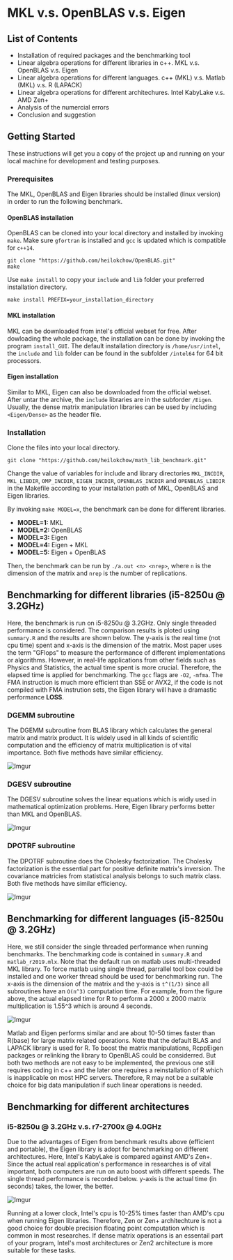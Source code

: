 # MKL v.s. OpenBLAS v.s. Eigen

## List of Contents

* Installation of required packages and the benchmarking tool
* Linear algebra operations for different libraries in c++. MKL v.s. OpenBLAS v.s. Eigen
* Linear algebra operations for different languages. c++ (MKL) v.s. Matlab (MKL) v.s. R (LAPACK)
* Linear algebra operations for different architechures. Intel KabyLake v.s. AMD Zen+
* Analysis of the numercial errors
* Conclusion and suggestion

## Getting Started

These instructions will get you a copy of the project up and running on your local machine for development and testing purposes. 

### Prerequisites

The MKL, OpenBLAS and Eigen libraries should be installed (linux version) in order to run the following benchmark. 

#### OpenBLAS installation

OpenBLAS can be cloned into your local directory and installed by invoking `make`. Make sure `gfortran` is installed and `gcc` is updated which is compatible for `c++14`.
```
git clone "https://github.com/heilokchow/OpenBLAS.git"
make
```
Use `make install` to copy your `include` and `lib` folder your preferred installation directory.
```
make install PREFIX=your_installation_directory
```

#### MKL installation

MKL can be downloaded from intel's official webset for free. After dowloading the whole package, the installation can be done by invoking the program `install_GUI`. The default installation directory is `/home/usr/intel`, the `include` and `lib` folder can be found in the subfolder `/intel64` for 64 bit processors.

#### Eigen installation

Similar to MKL, Eigen can also be downloaded from the official webset. After untar the archive, the `include` libraries are in the subforder `/Eigen`. Usually, the dense matrix manipulation libraries can be used by including `<Eigen/Dense>` as the header file.

### Installation

Clone the files into your local directory.
```
git clone "https://github.com/heilokchow/math_lib_benchmark.git"
```
Change the value of variables for include and library directories `MKL_INCDIR`, `MKL_LIBDIR`, `OMP_INCDIR`, `EIGEN_INCDIR`, `OPENBLAS_INCDIR` and `OPENBLAS_LIBDIR` in the Makefile according to your installation path of MKL, OpenBLAS and Eigen libraries.

By invoking `make MODEL=x`, the benchmark can be done for different libraries.

 * **MODEL=1:** MKL
 * **MODEL=2:** OpenBLAS
 * **MODEL=3:** Eigen
 * **MODEL=4:** Eigen + MKL
 * **MODEL=5:** Eigen + OpenBLAS

Then, the benchmark can be run by `./a.out <n> <nrep>`, where `n` is the dimension of the matrix and `nrep` is the number of replications. 

## Benchmarking for different libraries (i5-8250u @ 3.2GHz)

Here, the benchmark is run on i5-8250u @ 3.2GHz. Only single threaded performance is considered. The comparison results is ploted using `summary.R` and the results are shown below. The y-axis is the real time (not cpu time) spent and x-axis is the dimension of the matrix. Most paper uses the term "GFlops" to measure the performance of different implementations or algorithms. However, in real-life applications from other fields such as Physics and Statistics, the actual time spent is more crucial. Therefore, the elapsed time is applied for benchmarking. The `gcc` flags are `-O2`, `-mfma`. The FMA instruction is much more efficient than SSE or AVX2, if the code is not compiled with FMA instrution sets, the Eigen library will have a dramastic performance **LOSS**.

### DGEMM subroutine

The DGEMM subroutine from BLAS library which calculates the general matrix and matrix product. It is widely used in all kinds of scientific computation and the efficiency of matrix multiplication is of vital importance. Both five methods have similar efficiency.

![Imgur](https://i.imgur.com/DKLtvFT.jpg)

### DGESV subroutine

The DGESV subroutine solves the linear equations which is widly used in mathematical optimization problems. Here, Eigen library performs better than MKL and OpenBLAS.

![Imgur](https://i.imgur.com/MdRJkpR.jpg)

### DPOTRF subroutine

The DPOTRF subroutine does the Cholesky factorization. The Cholesky factorization is the essential part for positive definite matrix's inversion. The covariance matricies from statistical analysis belongs to such matrix class. Both five methods have similar efficiency.

![Imgur](https://i.imgur.com/QltmWGA.jpg)

## Benchmarking for different languages (i5-8250u @ 3.2GHz)

Here, we still consider the single threaded performance when running benchmarks. The benchmarking code is contained in `summary.R` and `matlab_r2019.mlx`. Note that the default run on matlab uses multi-threaded MKL library. To force matlab using single thread, parrallel tool box could be installed and one worker thread should be used for benchmarking run. The x-axis is the dimension of the matrix and the y-axis is `t^(1/3)` since all subroutines have an `O(n^3)` computation time. For example, from the figure above, the actual elapsed time for R to perform a 2000 x 2000 matrix multiplication is 1.55^3 which is around 4 seconds.

![Imgur](https://i.imgur.com/ZSdCmRd.jpg)

 Matlab and Eigen performs similar and are about 10-50 times faster than R(base) for large matrix related operations. Note that the default BLAS and LAPACK library is used for R. To boost the matrix manipulations, RcppEigen packages or relinking the library to OpenBLAS could be considerred. But both two methods are not easy to be implemented, the previous one still requires coding in c++ and the later one requires a reinstallation of R which is inapplicable on most HPC servers. Therefore, R may not be a suitable choice for big data manipulation if such linear operations is needed.

## Benchmarking for different architectures 

### i5-8250u @ 3.2GHz v.s. r7-2700x @ 4.0GHz

Due to the advantages of Eigen from benchmark results above (efficient and portable), the Eigen library is adopt for benchmarking on different architectures. Here, Intel's KabyLake is compared against AMD's Zen+. Since the actual real application's performance in researches is of vital important, both computers are run on auto boost with different speeds. The single thread performance is recorded below. y-axis is the actual time (in seconds) takes, the lower, the better.

![Imgur](https://i.imgur.com/jrKWfmI.jpg)

Running at a lower clock, Intel's cpu is 10-25% times faster than AMD's cpu when running Eigen libraries. Therefore, Zen or Zen+ architechture is not a good choice for double precision floating point computation which is common in most researches. If dense matrix operations is an essentail part of your program, Intel's most architectures or Zen2 architecture is more suitable for these tasks.

